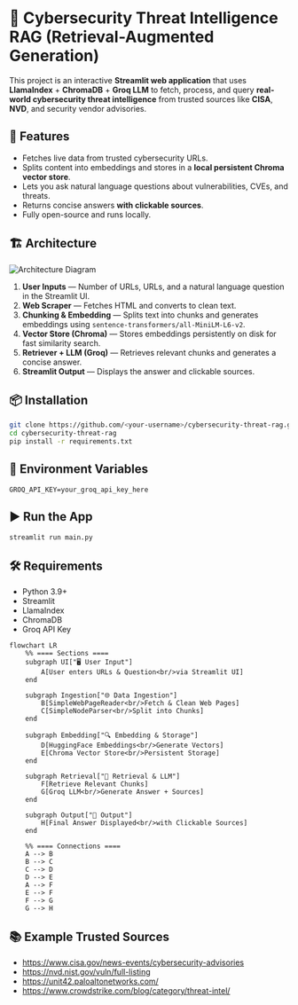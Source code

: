 # 🔐 Cybersecurity Threat Intelligence RAG (Retrieval-Augmented Generation)

This project is an interactive **Streamlit web application** that uses **LlamaIndex** + **ChromaDB** + **Groq LLM** to fetch, process, and query **real-world cybersecurity threat intelligence** from trusted sources like **CISA**, **NVD**, and security vendor advisories.

## 🚀 Features
- Fetches live data from trusted cybersecurity URLs.
- Splits content into embeddings and stores in a **local persistent Chroma vector store**.
- Lets you ask natural language questions about vulnerabilities, CVEs, and threats.
- Returns concise answers **with clickable sources**.
- Fully open-source and runs locally.

## 🏗️ Architecture
![Architecture Diagram](assets/architecture_diagram.png)

1. **User Inputs** — Number of URLs, URLs, and a natural language question in the Streamlit UI.
2. **Web Scraper** — Fetches HTML and converts to clean text.
3. **Chunking & Embedding** — Splits text into chunks and generates embeddings using `sentence-transformers/all-MiniLM-L6-v2`.
4. **Vector Store (Chroma)** — Stores embeddings persistently on disk for fast similarity search.
5. **Retriever + LLM (Groq)** — Retrieves relevant chunks and generates a concise answer.
6. **Streamlit Output** — Displays the answer and clickable sources.

## 📦 Installation

```bash
git clone https://github.com/<your-username>/cybersecurity-threat-rag.git
cd cybersecurity-threat-rag
pip install -r requirements.txt
```

## 🔑 Environment Variables
```env
GROQ_API_KEY=your_groq_api_key_here
```

## ▶️ Run the App
```bash
streamlit run main.py
```

## 🛠️ Requirements
- Python 3.9+
- Streamlit
- LlamaIndex
- ChromaDB
- Groq API Key

```mermaid
flowchart LR
    %% ==== Sections ====
    subgraph UI["🖥️ User Input"]
        A[User enters URLs & Question<br/>via Streamlit UI]
    end

    subgraph Ingestion["🌐 Data Ingestion"]
        B[SimpleWebPageReader<br/>Fetch & Clean Web Pages]
        C[SimpleNodeParser<br/>Split into Chunks]
    end

    subgraph Embedding["🔍 Embedding & Storage"]
        D[HuggingFace Embeddings<br/>Generate Vectors]
        E[Chroma Vector Store<br/>Persistent Storage]
    end

    subgraph Retrieval["🤖 Retrieval & LLM"]
        F[Retrieve Relevant Chunks]
        G[Groq LLM<br/>Generate Answer + Sources]
    end

    subgraph Output["📄 Output"]
        H[Final Answer Displayed<br/>with Clickable Sources]
    end

    %% ==== Connections ====
    A --> B
    B --> C
    C --> D
    D --> E
    A --> F
    E --> F
    F --> G
    G --> H
```

## 📚 Example Trusted Sources
- https://www.cisa.gov/news-events/cybersecurity-advisories
- https://nvd.nist.gov/vuln/full-listing
- https://unit42.paloaltonetworks.com/
- https://www.crowdstrike.com/blog/category/threat-intel/
